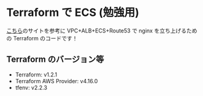 # Terraform で ECS (勉強用)

[こちら](https://y-ohgi.com/introduction-terraform/handson/about/)のサイトを参考に VPC+ALB+ECS+Route53 で nginx を立ち上げるための Terraform のコードです！

## Terraform のバージョン等

- Terraform: v1.2.1
- Terraform AWS Provider: v4.16.0
- tfenv: v2.2.3
